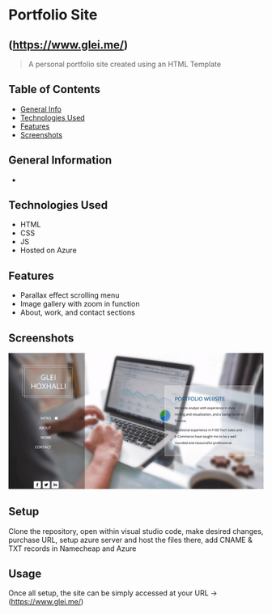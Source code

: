 # Portfolio Site
## (https://www.glei.me/)
> A personal portfolio site created using an HTML Template


## Table of Contents
* [General Info](#general-information)
* [Technologies Used](#technologies-used)
* [Features](#features)
* [Screenshots](#screenshots)
<!-- * [License](#license) -->


## General Information
- 
<!-- You don't have to answer all the questions - just the ones relevant to your project. -->


## Technologies Used
- HTML
- CSS
- JS
- Hosted on Azure


## Features
- Parallax effect scrolling menu
- Image gallery with zoom in function
- About, work, and contact sections


## Screenshots
![Scroll](https://github.com/Glei-H/portfolio_site/blob/main/Scroll-thru.gif)
<!-- If you have screenshots you'd like to share, include them here. -->


## Setup
Clone the repository, open within visual studio code, make desired changes, purchase URL, setup azure server and host the files there, add CNAME & TXT records in Namecheap and Azure 


## Usage
Once all setup, the site can be simply accessed at your URL -> (https://www.glei.me/)
